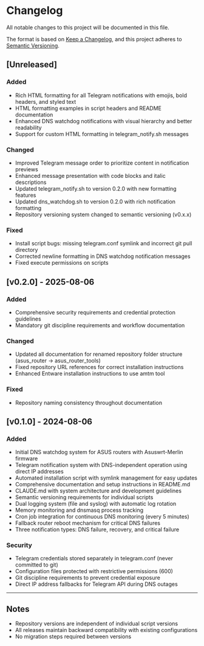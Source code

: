 # Changelog

All notable changes to this project will be documented in this file.

The format is based on [Keep a Changelog](https://keepachangelog.com/en/1.0.0/),
and this project adheres to [Semantic Versioning](https://semver.org/spec/v2.0.0.html).

## [Unreleased]

### Added
- Rich HTML formatting for all Telegram notifications with emojis, bold headers, and styled text
- HTML formatting examples in script headers and README documentation
- Enhanced DNS watchdog notifications with visual hierarchy and better readability
- Support for custom HTML formatting in telegram_notify.sh messages

### Changed
- Improved Telegram message order to prioritize content in notification previews
- Enhanced message presentation with code blocks and italic descriptions
- Updated telegram_notify.sh to version 0.2.0 with new formatting features
- Updated dns_watchdog.sh to version 0.2.0 with rich notification formatting
- Repository versioning system changed to semantic versioning (v0.x.x)

### Fixed
- Install script bugs: missing telegram.conf symlink and incorrect git pull directory
- Corrected newline formatting in DNS watchdog notification messages
- Fixed execute permissions on scripts

## [v0.2.0] - 2025-08-06

### Added
- Comprehensive security requirements and credential protection guidelines
- Mandatory git discipline requirements and workflow documentation

### Changed
- Updated all documentation for renamed repository folder structure (asus_router → asus_router_tools)
- Fixed repository URL references for correct installation instructions
- Enhanced Entware installation instructions to use amtm tool

### Fixed
- Repository naming consistency throughout documentation

## [v0.1.0] - 2024-08-06

### Added
- Initial DNS watchdog system for ASUS routers with Asuswrt-Merlin firmware
- Telegram notification system with DNS-independent operation using direct IP addresses
- Automated installation script with symlink management for easy updates
- Comprehensive documentation and setup instructions in README.md
- CLAUDE.md with system architecture and development guidelines
- Semantic versioning requirements for individual scripts
- Dual logging system (file and syslog) with automatic log rotation
- Memory monitoring and dnsmasq process tracking
- Cron job integration for continuous DNS monitoring (every 5 minutes)
- Fallback router reboot mechanism for critical DNS failures
- Three notification types: DNS failure, recovery, and critical failure

### Security
- Telegram credentials stored separately in telegram.conf (never committed to git)
- Configuration files protected with restrictive permissions (600)
- Git discipline requirements to prevent credential exposure
- Direct IP address fallbacks for Telegram API during DNS outages

---

## Notes

- Repository versions are independent of individual script versions
- All releases maintain backward compatibility with existing configurations
- No migration steps required between versions